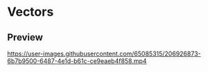 # Vectors
## Preview 

https://user-images.githubusercontent.com/65085315/206926873-6b7b9500-6487-4e1d-b61c-ce9eaeb4f858.mp4

